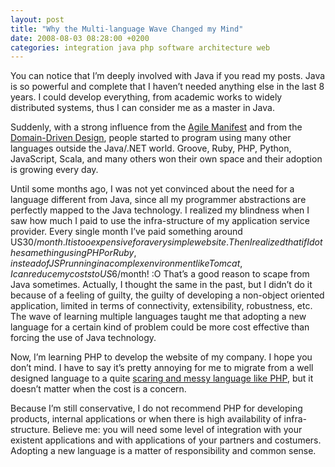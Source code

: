 ```yaml
---
layout: post
title: "Why the Multi-language Wave Changed my Mind"
date: 2008-08-03 08:28:00 +0200
categories: integration java php software architecture web
---
```


You can notice that I’m deeply involved with Java if you read my posts. Java is so powerful and complete that I haven’t needed anything else in the last 8 years. I could develop everything, from academic works to widely distributed systems, thus I can consider me as a master in Java.

Suddenly, with a strong influence from the [Agile Manifest](http://agilemanifesto.org/principles.html) and from the [Domain-Driven Design](http://domaindrivendesign.org), people started to program using many other languages outside the Java/.NET world. Groove, Ruby, PHP, Python, JavaScript, Scala, and many others won their own space and their adoption is growing every day.

Until some months ago, I was not yet convinced about the need for a language different from Java, since all my programmer abstractions are perfectly mapped to the Java technology. I realized my blindness when I saw how much I paid to use the infra-structure of my application service provider. Every single month I’ve paid something around US$30/month. It is too expensive for a very simple website. Then I realized that if I do the same thing using PHP or Ruby, instead of JSP running in a complex environment like Tomcat, I can reduce my costs to US$6/month! :O That’s a good reason to scape from Java sometimes. Actually, I thought the same in the past, but I didn’t do it because of a feeling of guilty, the guilty of developing a non-object oriented application, limited in terms of connectivity, extensibility, robustness, etc. The wave of learning multiple languages taught me that adopting a new language for a certain kind of problem could be more cost effective than forcing the use of Java technology.

Now, I’m learning PHP to develop the website of my company. I hope you don’t mind. I have to say it’s pretty annoying for me to migrate from a well designed language to a quite [scaring and messy language like PHP](http://www.codinghorror.com/blog/archives/001119.html), but it doesn’t matter when the cost is a concern.

Because I’m still conservative, I do not recommend PHP for developing products, internal applications or when there is high availability of infra-structure. Believe me: you will need some level of integration with your existent applications and with applications of your partners and costumers. Adopting a new language is a matter of responsibility and common sense.
